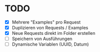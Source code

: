 # TODO

 - [x] Mehrere "Examples" pro Request
 - [x] Duplizieren von Requests / Examples
 - [x] Neue Requests direkt im Folder erstellen
 - [ ] Speichern von Ausführungen
 - [ ] Dynamische Variablen (UUID, Datum)